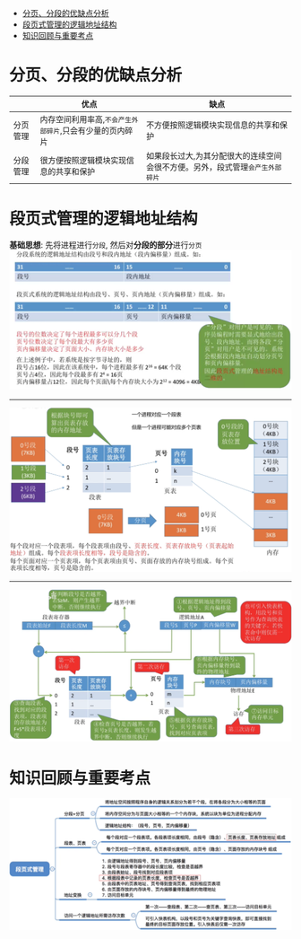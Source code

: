 - [分页、分段的优缺点分析](#分页分段的优缺点分析)
- [段页式管理的逻辑地址结构](#段页式管理的逻辑地址结构)
- [知识回顾与重要考点](#知识回顾与重要考点)

# 分页、分段的优缺点分析
| |优点|缺点|
|---|---|---|
|分页管理|内存空间利用率高,`不会产生外部碎片`,只会有少量的页内碎片|不方便按照逻辑模块实现信息的共享和保护|
|分段管理|很方便按照逻辑模块实现信息的共享和保护|如果段长过大,为其分配很大的连续空间会很不方便。另外，段式管理`会产生外部碎片`|

# 段页式管理的逻辑地址结构
**基础思想**: 先将进程进行`分段`, 然后对**分段的部分**进行`分页`
<img src="img/../../img/段页式管理的逻辑地址结构.png">
<hr>
<img src="img/../../img/页表和段表.png">
<hr>
<img src="img/../../img/页段的访问方式.png">

# 知识回顾与重要考点
<img src="img/../../img/段页式管理-知识回顾与重要考点.png">